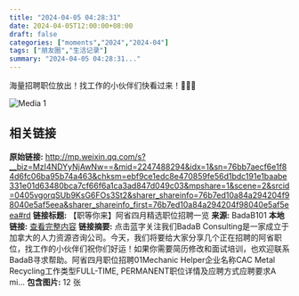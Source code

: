 ```yaml
---
title: "2024-04-05 04:28:31"
date: 2024-04-05T12:00:00+08:00
draft: false
categories: ["moments","2024","2024-04"]
tags: ["朋友圈","生活记录"]
summary: "2024-04-05 04:28:31..."
---
```


海量招聘职位放出！找工作的小伙伴们快看过来！🤩🤩🤩

![Media 1](/Moments/photos/2024-04-05/202404050428310.jpg)

## 相关链接

**原始链接:** http://mp.weixin.qq.com/s?__biz=MzI4NDYyNjAwNw==&mid=2247488294&idx=1&sn=76bb7aecf6e1f84d6fc06ba95b74a463&chksm=ebf9ce1edc8e470859fe56d1bdc191e1baabe331e01d63480bca7cf66f6a1ca3ad847d049c03&mpshare=1&scene=2&srcid=0405vgorqSUb9KsG6FOs3St2&sharer_shareinfo=76b7ed10a84a294204f98040e5af5eea&sharer_shareinfo_first=76b7ed10a84a294204f98040e5af5eea#rd
**链接标题:** 【职等你来】阿省四月精选职位招聘一览
**来源:** BadaB101
**本地链接:** [查看完整内容](/link_content/2024/04/2024-04-05-2/link_content/)
**链接摘要:** 点击蓝字关注我们BadaB Consulting是一家成立于加拿大的人力资源咨询公司。今天，我们将要给大家分享几个正在招聘的阿省职位，找工作的小伙伴们祝你们好运！如果你需要简历修改和面试培训，也欢迎联系BadaB寻求帮助。阿省四月职位招聘01Mechanic Helper企业名称CAC Metal Recycling工作类型FULL-TIME, PERMANENT职位详情及应聘方式应聘要求A mi...
**包含图片:** 12 张

